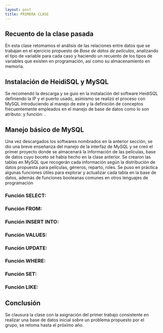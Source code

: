 ```yaml
---
layout: post
title: PRIMERA CLASE
---
```

## Recuento de la clase pasada
En esta clase retomamos el análisis de las relaciones entre datos que se trabajan en el ejercicio propuesto de *Base de datos de películas*, analizando el tipo de variable para cada caso y haciendo un recuento de los tipos de variables que existen en programación, así como su almacenamiento en memoria.

## Instalación de HeidiSQL y MySQL
Se recomendó la descarga y se guio en la instalación del software HeidiSQL definiendo la IP y el puerto usado, asimismo se realizó el proceso con MySQL introduciendo al manejo de este y la definición de conceptos frecuentemente empleados en el manejo de base de datos como lo son atributo: y función: .

## Manejo básico de MySQL
Una vez descargados los softwares nombrados en la anterior sección, se dio una breve enseñanza del manejo de la interfaz de MySQL y se creó el primer proyecto donde se almacenará la información de las películas, base de datos cuyo boceto se había hecho en la clase anterior.
Se crearon las tablas en MySQL que recogerán cada información según la distribución de datos propuesta para películas, géneros, reparto, roles. Se puso en práctica algunas funciones útiles para explorar y actualizar cada tabla en la base de datos, además de funciones booleanas comunes en otros lenguajes de programación
### Función SELECT:
### Función FROM:
### Función INSERT INTO:
### Función VALUES:
### Función UPDATE:
### Función WHERE:
### Función SET:
### Función LIKE:

## Conclusión
Se clausura la clase con la asignación del primer trabajo consistente en realizar una base de datos inicial sobre un problema propuesto por el grupo, se retoma hasta el próximo año.

